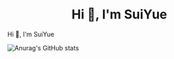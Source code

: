 <h1 align="center">Hi 👋, I'm SuiYue</h1>

<h align="center">Hi 👋, I'm SuiYue</h>

![Anurag's GitHub stats](https://github-readme-stats.vercel.app/api?username=SuiYue124&theme=gruvbox&show_icons=true)